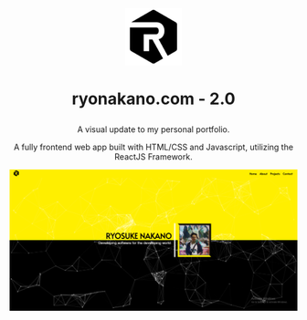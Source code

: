 <p align='center'> <img src='./src/resources/my-logo-black.png' alt='author logo' width='100px' height='100px' /> </p>

# <p align='center'> **ryonakano.com - 2.0** </p>

<p align='center'>
    A visual update to my personal portfolio.
</p>

<p align='center'>
    A fully frontend web app built with HTML/CSS and Javascript, utilizing the ReactJS Framework.
</p>

<p align='center'> <img src='./src/resources/portfolio.PNG' alt='main part of site' /></p>